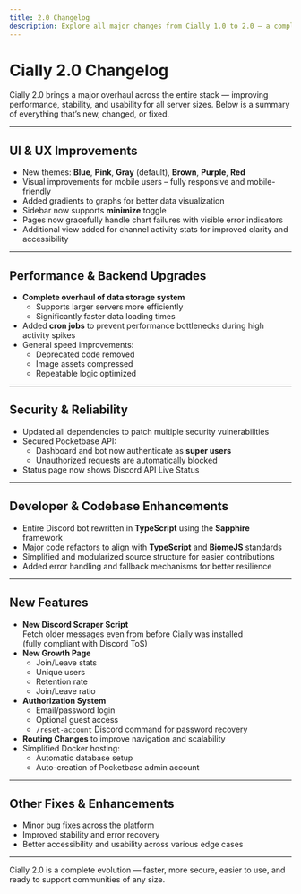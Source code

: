 ```yaml
---
title: 2.0 Changelog
description: Explore all major changes from Cially 1.0 to 2.0 – a complete upgrade in features, performance, and usability.
---
```


# Cially 2.0 Changelog

Cially 2.0 brings a major overhaul across the entire stack — improving performance, stability, and usability for all server sizes. Below is a summary of everything that’s new, changed, or fixed.

---

## UI & UX Improvements

- New themes: **Blue**, **Pink**, **Gray** (default), **Brown**, **Purple**, **Red**
- Visual improvements for mobile users – fully responsive and mobile-friendly
- Added gradients to graphs for better data visualization
- Sidebar now supports **minimize** toggle
- Pages now gracefully handle chart failures with visible error indicators
- Additional view added for channel activity stats for improved clarity and accessibility

---

## Performance & Backend Upgrades

- **Complete overhaul of data storage system**  
  - Supports larger servers more efficiently  
  - Significantly faster data loading times  
- Added **cron jobs** to prevent performance bottlenecks during high activity spikes
- General speed improvements:
  - Deprecated code removed
  - Image assets compressed
  - Repeatable logic optimized

---

## Security & Reliability

- Updated all dependencies to patch multiple security vulnerabilities
- Secured Pocketbase API:  
  - Dashboard and bot now authenticate as **super users**
  - Unauthorized requests are automatically blocked
- Status page now shows Discord API Live Status

---

## Developer & Codebase Enhancements

- Entire Discord bot rewritten in **TypeScript** using the **Sapphire** framework
- Major code refactors to align with **TypeScript** and **BiomeJS** standards
- Simplified and modularized source structure for easier contributions
- Added error handling and fallback mechanisms for better resilience

---

## New Features

- **New Discord Scraper Script**  
  Fetch older messages even from before Cially was installed  
  (fully compliant with Discord ToS)
- **New Growth Page**  
  - Join/Leave stats  
  - Unique users  
  - Retention rate  
  - Join/Leave ratio  
- **Authorization System**  
  - Email/password login  
  - Optional guest access  
  - `/reset-account` Discord command for password recovery
- **Routing Changes** to improve navigation and scalability
- Simplified Docker hosting:
  - Automatic database setup
  - Auto-creation of Pocketbase admin account

---

## Other Fixes & Enhancements

- Minor bug fixes across the platform
- Improved stability and error recovery
- Better accessibility and usability across various edge cases

---

Cially 2.0 is a complete evolution — faster, more secure, easier to use, and ready to support communities of any size.

